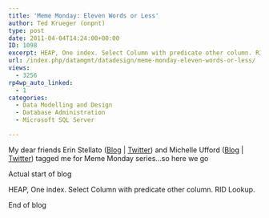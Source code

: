 ```yaml
---
title: 'Meme Monday: Eleven Words or Less'
author: Ted Krueger (onpnt)
type: post
date: 2011-04-04T14:24:00+00:00
ID: 1098
excerpt: HEAP, One index. Select Column with predicate other column. RID Lookup.
url: /index.php/datamgmt/datadesign/meme-monday-eleven-words-or-less/
views:
  - 3256
rp4wp_auto_linked:
  - 1
categories:
  - Data Modelling and Design
  - Database Administration
  - Microsoft SQL Server

---
```

My dear friends Erin Stellato ([Blog][1] | [Twitter][2]) and Michelle Ufford ([Blog][3] | [Twitter][4]) tagged me for Meme Monday series&#8230;so here we go

<span class="MT_under">Actual start of blog</span>
  
HEAP, One index. Select Column with predicate other column. RID Lookup.
  
<span class="MT_under">End of blog</span>

 [1]: http://www.erinstellato.com/index.php/component/content/article/1-latest-news/125-meme-monday-eleven-words-or-less
 [2]: http://twitter.com/erinstellato
 [3]: http://sqlfool.com/
 [4]: http://twitter.com/sqlfool